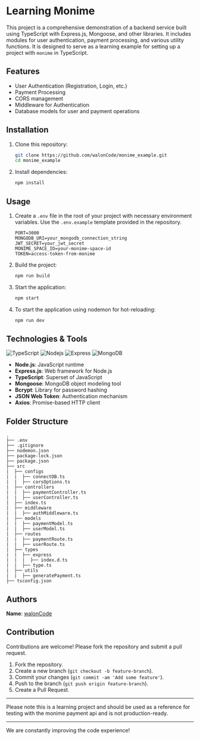 # Learning Monime

This project is a comprehensive demonstration of a backend service built using TypeScript with Express.js, Mongoose, and other libraries. It includes modules for user authentication, payment processing, and various utility functions. It is designed to serve as a learning example for setting up a project with `monime` in TypeScript.

## Features

- User Authentication (Registration, Login, etc.)
- Payment Processing
- CORS management
- Middleware for Authentication
- Database models for user and payment operations

## Installation

1. Clone this repository:
    ```bash
    git clone https://github.com/walonCode/monime_example.git
    cd monime_example
    ```

2. Install dependencies:
    ```bash
    npm install
    ```

## Usage

1. Create a `.env` file in the root of your project with necessary environment variables. Use the `.env.example` template provided in the repository.
    ```env
    PORT=3000
    MONGODB_URI=your_mongodb_connection_string
    JWT_SECRET=your_jwt_secret
    MONIME_SPACE_ID=your-monime-space-id
    TOKEN=access-token-from-monime
    ```

2. Build the project:
    ```bash
    npm run build
    ```

3. Start the application:
    ```bash
    npm start
    ```

4. To start the application using nodemon for hot-reloading:
    ```bash
    npm run dev
    ```

## Technologies & Tools

![TypeScript](https://github.com/marcfromspace/.github/raw/main/icons/typescript.svg)
![Nodejs](https://github.com/marcfromspace/.github/raw/main/icons/nodejs.svg)
![Express](https://github.com/marcfromspace/.github/raw/main/icons/express.svg)
![MongoDB](https://github.com/marcfromspace/.github/raw/main/icons/mongodb.svg)

- **Node.js**: JavaScript runtime
- **Express.js**: Web framework for Node.js
- **TypeScript**: Superset of JavaScript
- **Mongoose**: MongoDB object modeling tool
- **Bcrypt**: Library for password hashing
- **JSON Web Token**: Authentication mechanism
- **Axios**: Promise-based HTTP client

## Folder Structure
```plaintext
.
├── .env
├── .gitignore
├── nodemon.json
├── package-lock.json
├── package.json
├── src
|  ├── configs
|  |  ├── connectDB.ts
|  |  ├── corsOptions.ts
|  ├── controllers
|  |  ├── paymentController.ts
|  |  ├── userController.ts
|  ├── index.ts
|  ├── middleware
|  |  ├── authMiddleware.ts
|  ├── models
|  |  ├── paymentModel.ts
|  |  ├── userModel.ts
|  ├── routes
|  |  ├── paymentRoute.ts
|  |  ├── userRoute.ts
|  ├── types
|  |  ├── express
|  |  |  ├── index.d.ts
|  |  ├── type.ts
|  ├── utils
|  |  ├── generatePayment.ts
├── tsconfig.json
```

## Authors

**Name**: [walonCode](https://github.com/walonCode)

## Contribution

Contributions are welcome! Please fork the repository and submit a pull request.

1. Fork the repository.
2. Create a new branch (`git checkout -b feature-branch`).
3. Commit your changes (`git commit -am 'Add some feature'`).
4. Push to the branch (`git push origin feature-branch`).
5. Create a Pull Request.

---

Please note this is a learning project and should be used as a reference for testing with the monime payment api and is not production-ready.

---

We are constantly improving the code experience!